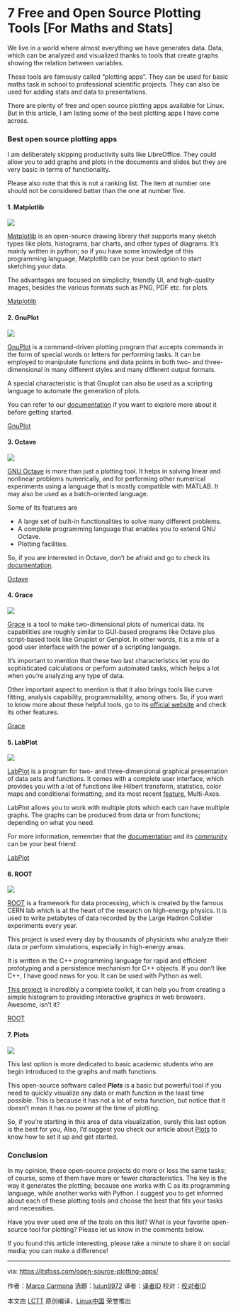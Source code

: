 [#]: subject: "7 Free and Open Source Plotting Tools [For Maths and Stats]"
[#]: via: "https://itsfoss.com/open-source-plotting-apps/"
[#]: author: "Marco Carmona https://itsfoss.com/author/marco/"
[#]: collector: "lujun9972"
[#]: translator: " "
[#]: reviewer: " "
[#]: publisher: " "
[#]: url: " "

7 Free and Open Source Plotting Tools [For Maths and Stats]
======

We live in a world where almost everything we have generates data. Data, which can be analyzed and visualized thanks to tools that create graphs showing the relation between variables.

These tools are famously called “plotting apps”. They can be used for basic maths task in school to professional scientific projects. They can also be used for adding stats and data to presentations.

There are plenty of free and open source plotting apps available for Linux. But in this article, I am listing some of the best plotting apps I have come across.

### Best open source plotting apps

I am deliberately skipping productivity suits like LibreOffice. They could allow you to add graphs and plots in the documents and slides but they are very basic in terms of functionality.

Please also note that this is not a ranking list. The item at number one should not be considered better than the one at number five.

#### 1\. Matplotlib

![][1]

[Matplotlib][2] is an open-source drawing library that supports many sketch types like plots, histograms, bar charts, and other types of diagrams. It’s mainly written in python; so if you have some knowledge of this programming language, Matplotlib can be your best option to start sketching your data.

The advantages are focused on simplicity, friendly UI, and high-quality images, besides the various formats such as PNG, PDF etc. for plots.

[Matplotlib][3]

#### 2\. GnuPlot

![][4]

[GnuPlot][5] is a command-driven plotting program that accepts commands in the form of special words or letters for performing tasks. It can be employed to manipulate functions and data points in both two- and three-dimensional in many different styles and many different output formats.

A special characteristic is that Gnuplot can also be used as a scripting language to automate the generation of plots.

You can refer to our [documentation][6] if you want to explore more about it before getting started.

[GnuPlot][7]

#### 3\. Octave

![][8]

[GNU Octave][9] is more than just a plotting tool. It helps in solving linear and nonlinear problems numerically, and for performing other numerical experiments using a language that is mostly compatible with MATLAB. It may also be used as a batch-oriented language.

Some of its features are

  * A large set of built-in functionalities to solve many different problems.
  * A complete programming language that enables you to extend GNU Octave.
  * Plotting facilities.



So, if you are interested in Octave, don’t be afraid and go to check its [documentation][10].

[Octave][11]

#### 4\. Grace

![][12]

[Grace][13] is a tool to make two-dimensional plots of numerical data. Its capabilities are roughly similar to GUI-based programs like Octave plus script-based tools like Gnuplot or Genplot. In other words, it is a mix of a good user interface with the power of a scripting language.

It’s important to mention that these two last characteristics let you do sophisticated calculations or perform automated tasks, which helps a lot when you’re analyzing any type of data.

Other important aspect to mention is that it also brings tools like curve fitting, analysis capability, programmability, among others. So, if you want to know more about these helpful tools, go to its [official website][13] and check its other features.

[Grace][14]

#### 5\. LabPlot

![][15]

[LabPlot][16] is a program for two- and three-dimensional graphical presentation of data sets and functions. It comes with a complete user interface, which provides you with a lot of functions like Hilbert transform, statistics, color maps and conditional formatting, and its most recent [feature][17], Multi-Axes.

LabPlot allows you to work with multiple plots which each can have multiple graphs. The graphs can be produced from data or from functions; depending on what you need.

For more information, remember that the [documentation][18] and its [community][19] can be your best friend.

[LabPlot][20]

#### 6\. ROOT

![][21]

[ROOT][22] is a framework for data processing, which is created by the famous CERN lab which is at the heart of the research on high-energy physics. It is used to write petabytes of data recorded by the Large Hadron Collider experiments every year.

This project is used every day by thousands of physicists who analyze their data or perform simulations, especially in high-energy areas.

It is written in the C++ programming language for rapid and efficient prototyping and a persistence mechanism for C++ objects. If you don’t like C++, I have good news for you. It can be used with Python as well.

[This project][23] is incredibly a complete toolkit, it can help you from creating a simple histogram to providing interactive graphics in web browsers. Awesome, isn’t it?

[ROOT][24]

#### 7\. Plots

![][25]

This last option is more dedicated to basic academic students who are begin introduced to the graphs and math functions.

This open-source software called _**Plots**_ is a basic but powerful tool if you need to quickly visualize any data or math function in the least time possible. This is because it has not a lot of extra function, but notice that it doesn’t mean it has no power at the time of plotting.

So, if you’re starting in this area of data visualization, surely this last option is the best for you, Also, I’d suggest you check our article about [Plots][26] to know how to set it up and get started.

### Conclusion

In my opinion, these open-source projects do more or less the same tasks; of course, some of them have more or fewer characteristics. The key is the way it generates the plotting; because one works with C as its programming language, while another works with Python. I suggest you to get informed about each of these plotting tools and choose the best that fits your tasks and necessities.

Have you ever used one of the tools on this list? What is your favorite open-source tool for plotting? Please let us know in the comments below.

If you found this article interesting, please take a minute to share it on social media; you can make a difference!

--------------------------------------------------------------------------------

via: https://itsfoss.com/open-source-plotting-apps/

作者：[Marco Carmona][a]
选题：[lujun9972][b]
译者：[译者ID](https://github.com/译者ID)
校对：[校对者ID](https://github.com/校对者ID)

本文由 [LCTT](https://github.com/LCTT/TranslateProject) 原创编译，[Linux中国](https://linux.cn/) 荣誉推出

[a]: https://itsfoss.com/author/marco/
[b]: https://github.com/lujun9972
[1]: https://i2.wp.com/itsfoss.com/wp-content/uploads/2021/11/matplotlib.png?w=600&ssl=1
[2]: https://matplotlib.org/
[3]: https://matplotlib.org/stable/users/installing.html
[4]: https://i1.wp.com/itsfoss.com/wp-content/uploads/2021/11/gnuplot-1.png?w=600&ssl=1
[5]: http://www.gnuplot.info/
[6]: http://www.gnuplot.info/docs_5.4/Gnuplot_5_4.pdf
[7]: http://www.gnuplot.info/download.html
[8]: https://i0.wp.com/itsfoss.com/wp-content/uploads/2021/11/octave-1.png?w=600&ssl=1
[9]: https://www.gnu.org/software/octave/index#
[10]: https://www.gnu.org/software/octave/octave.pdf
[11]: https://www.gnu.org/software/octave/download
[12]: https://i1.wp.com/itsfoss.com/wp-content/uploads/2021/11/grace-1.jpg?w=600&ssl=1
[13]: https://plasma-gate.weizmann.ac.il/Grace/
[14]: https://plasma-gate.weizmann.ac.il/pub/grace/
[15]: https://i0.wp.com/itsfoss.com/wp-content/uploads/2021/11/labplot-1.png?w=600&ssl=1
[16]: https://labplot.kde.org/
[17]: https://labplot.kde.org/features/
[18]: https://labplot.kde.org/documentation/
[19]: https://labplot.kde.org/support/
[20]: https://labplot.kde.org/download/
[21]: https://i0.wp.com/itsfoss.com/wp-content/uploads/2021/11/root.jpeg?w=600&ssl=1
[22]: https://root.cern/
[23]: https://root.cern/manual/
[24]: https://root.cern/install/
[25]: https://i2.wp.com/itsfoss.com/wp-content/uploads/2021/11/meet_plots.png?w=600&ssl=1
[26]: https://itsfoss.com/plots-graph-app/
